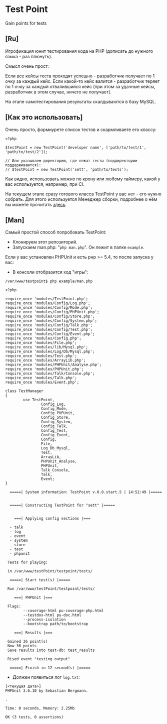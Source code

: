 Test Point
=========

Gain points for tests

## [Ru]

Игрофикация юнит тестирования кода на PHP (дописать до нужного языка - раз плюнуть).

Смысл очень прост:

Если все кейсы теста проходят успешно - разработчик получает по 1 очку за каждый кейс.
Если какой-то кейс валится - разработчик теряет по 1 очку за каждый отвалившийся кейс (при этом за удачные кейсы, разработчик в этом случае, ничего не получает).

На этапе самотестирования результаты скалдываются в базу MySQL.

## [Как это использовать]

Очень просто, формиурете список тестов и скармливаете его классу:

```
<?php

$testPoint = new TestPoint('developer name', ['path/to/test/1', 'path/to/test/2']);

// Или указываем директорию, где лежат тесты (поддиректории поддерживаются):
// $testPoint = new TestPoint('sett', 'path/to/tests');
```

Как видно, использовать можно по крону или любому таймеру, какой у вас используется, например, при CI.

На текущем этапе сразу готового класса TestPoint у вас нет - его нужно собрать. Для этого используется Менеджер сборки, подробнее о нём вы можете прочитать [здесь](https://github.com/Sett/testpoint/wiki/TestPoint_Manager).

## [Man]

Самый простой способ попробовать TestPoint:

* Клонируем этот репозиторий.
* Запускаем man.php: "`php man.php`". Он лежит в папке `example`.

Если у вас установлен PHPUnit и есть рнр >= 5.4, то после запуска у вас:

* В консоли отобразится ход "игры":

```
/var/www/testpoint$ php example/man.php 

<?php

require_once 'modules/TestPoint.php';
require_once 'modules/Config/Log.php';
require_once 'modules/Config/Mode.php';
require_once 'modules/Config/PHPUnit.php';
require_once 'modules/Config/Store.php';
require_once 'modules/Config/System.php';
require_once 'modules/Config/Talk.php';
require_once 'modules/Config/Test.php';
require_once 'modules/Config/Event.php';
require_once 'modules/Config.php';
require_once 'modules/File.php';
require_once 'modules/lib/Mysql.php';
require_once 'modules/Log/Db/Mysql.php';
require_once 'modules/Test.php';
require_once 'modules/ArrayLib.php';
require_once 'modules/PHPUnit/Analyse.php';
require_once 'modules/PHPUnit.php';
require_once 'modules/Talk/Console.php';
require_once 'modules/Talk.php';
require_once 'modules/Event.php';

class TestManager
{
        use TestPoint, 
                Config_Log, 
                Config_Mode, 
                Config_PHPUnit, 
                Config_Store, 
                Config_System, 
                Config_Talk, 
                Config_Test, 
                Config_Event, 
                Config, 
                File, 
                Log_Db_Mysql, 
                Test, 
                ArrayLib, 
                PHPUnit_Analyse, 
                PHPUnit, 
                Talk_Console, 
                Talk, 
                Event;
}

  =====| System information: TestPoint v.0.0.start.5 | 14:52:49 |=====


  =====| Constructing TestPoint for "sett" |=====


    ===| Applying config sections |===

  - talk
  - log
  - event
  - system
  - store
  - test
  - phpunit

 Tests for playing: 

 in /var/www/testPoint/testpoint/tests/

  =====| Start test(s) |=====

 Run /var/www/testPoint/testpoint/tests/

    ===| PHPUnit |===

 Flags:
        --coverage-html pu-coverage-php.html
        --testdox-html pu-doc.html
        --process-isolation
        --bootstrap path/to/bootstrap

    ===| Results |===

 Gained 36 point(s)
 Now 36 points
 Save results into test-db: test_results

 Rised event "testing output"

  =====| Finish in 12 second(s) |=====

```

* Должен появиться лог `log.txt`:

```
[<текущая дата>]
PHPUnit 3.6.10 by Sebastian Bergmann.

.

Time: 0 seconds, Memory: 2.25Mb

OK (3 tests, 0 assertions)


```
